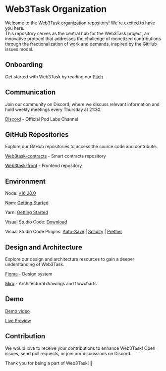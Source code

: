 # Web3Task Organization

Welcome to the Web3Task organization repository! We're excited to have you here.  
This repository serves as the central hub for the Web3Task project, an innovative protocol that addresses the challenge of monetized contributions through the fractionalization of work and demands, inspired by the GitHub issues model.

## Onboarding

Get started with Web3Task by reading our [Pitch](https://www.canva.com/design/DAFxSNipyGo/n1CFy1HHW04Lf1fcublKRg/view).

## Communication

Join our community on Discord, where we discuss relevant information and hold weekly meetings every Thursday at 21:30.

[Discord](https://discord.com/channels/898706705779687435/1018684397265883216) - Official Pod Labs Channel

## GitHub Repositories

Explore our GitHub repositories to access the source code and contribute.

[Web3task-contracts](https://github.com/w3b3d3v/web3task-contracts) - Smart contracts repository

[Web3task-front](https://github.com/w3b3d3v/web3task-front) - Frontend repository

## Environment

Node: [v16.20.0](https://nodejs.org/en/blog/release/v16.20.0)

Npm: [Getting Started](https://docs.npmjs.com/downloading-and-installing-node-js-and-npm)

Yarn: [Getting Started](https://classic.yarnpkg.com/lang/en/docs/getting-started/)

Visual Studio Code: [Download](https://code.visualstudio.com/Download)

Visual Studio Code Plugins:
[Auto-Save](https://marketplace.visualstudio.com/items?itemName=mcright.auto-save) |
[Solidity](https://marketplace.visualstudio.com/items?itemName=JuanBlanco.solidity) |
[Prettier](https://marketplace.visualstudio.com/items?itemName=esbenp.prettier-vscode)

## Design and Architecture

Explore our design and architecture resources to gain a deeper understanding of Web3Task.

 [Figma](https://www.figma.com/file/UDGGqo8K53CiYYpGutoVuH/PodLabs?type=design&node-id=0-1&mode=design) - Design system

 [Miro](https://miro.com/app/board/uXjVM87Pu3o=/) - Architectural drawings and flowcharts

 ## Demo

 [Demo video](https://www.youtube.com/watch?v=HsM9eLr7Wjo)

 [Live Preview](https://web3task-front-uat.vercel.app/)

## Contribution

We would love to receive your contributions to enhance Web3Task! Open issues, send pull requests, or join our discussions on Discord.

Thank you for being a part of Web3Task! 👏

